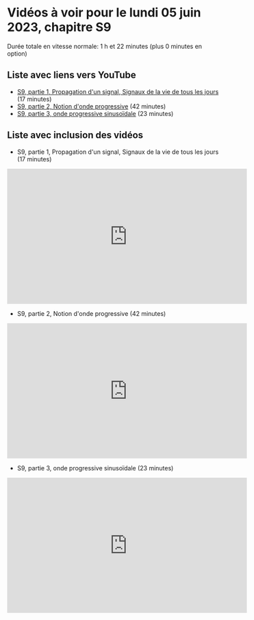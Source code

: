 
# Vidéos à voir pour le lundi 05 juin 2023, chapitre S9

Durée totale en vitesse normale: 1 h et 22 minutes (plus 0 minutes en option)

## Liste avec liens vers YouTube

*  [S9, partie 1, Propagation d'un signal, Signaux de la vie de tous les jours](https://youtu.be/eSjBN59rx7Y) (17 minutes)
*  [S9, partie 2, Notion d'onde progressive](https://youtu.be/EIXhp5R6tWk) (42 minutes)
*  [S9, partie 3, onde progressive sinusoïdale](https://youtu.be/o8nvT6soRJ4) (23 minutes)

## Liste avec inclusion des vidéos

*  S9, partie 1, Propagation d'un signal, Signaux de la vie de tous les jours (17 minutes)

 <div style="text-align:center">
<iframe width="560" height="315" src="https://www.youtube.com/embed/eSjBN59rx7Y" title="YouTube video player" frameborder="0" allow="accelerometer; autoplay; clipboard-write; encrypted-media; gyroscope; picture-in-picture" allowfullscreen></iframe>
</div>
 

*  S9, partie 2, Notion d'onde progressive (42 minutes)

 <div style="text-align:center">
<iframe width="560" height="315" src="https://www.youtube.com/embed/EIXhp5R6tWk" title="YouTube video player" frameborder="0" allow="accelerometer; autoplay; clipboard-write; encrypted-media; gyroscope; picture-in-picture" allowfullscreen></iframe>
</div>
 

*  S9, partie 3, onde progressive sinusoïdale (23 minutes)

 <div style="text-align:center">
<iframe width="560" height="315" src="https://www.youtube.com/embed/o8nvT6soRJ4" title="YouTube video player" frameborder="0" allow="accelerometer; autoplay; clipboard-write; encrypted-media; gyroscope; picture-in-picture" allowfullscreen></iframe>
</div>
 

